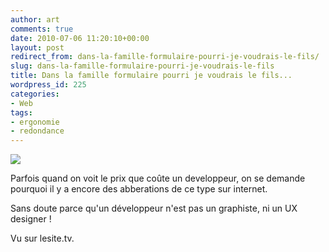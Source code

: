```yaml
---
author: art
comments: true
date: 2010-07-06 11:20:10+00:00
layout: post
redirect_from: dans-la-famille-formulaire-pourri-je-voudrais-le-fils/
slug: dans-la-famille-formulaire-pourri-je-voudrais-le-fils
title: Dans la famille formulaire pourri je voudrais le fils...
wordpress_id: 225
categories:
- Web
tags:
- ergonomie
- redondance
---
```


[![](https://static.irz.fr/2010/07/lesite.tv_.png)](https://static.irz.fr/2010/07/lesite.tv_.png)

Parfois quand on voit le prix que coûte un developpeur, on se demande pourquoi il y a encore des abberations de ce type sur internet.

Sans doute parce qu'un développeur n'est pas un graphiste, ni un UX designer !

Vu sur lesite.tv.
